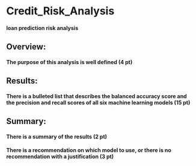 # Credit_Risk_Analysis
#### loan prediction risk analysis

## Overview:

#### The purpose of this analysis is well defined (4 pt)

## Results:

#### There is a bulleted list that describes the balanced accuracy score and the precision and recall scores of all six machine learning models (15 pt)

## Summary:

#### There is a summary of the results (2 pt)
#### There is a recommendation on which model to use, or there is no recommendation with a justification (3 pt)

